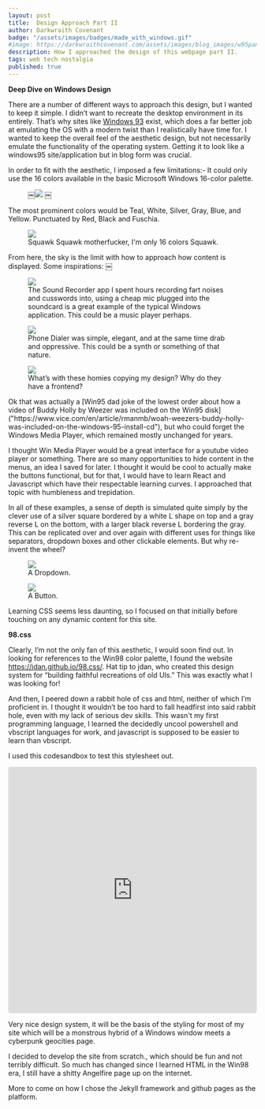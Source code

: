 ```yaml
---
layout: post
title:  Design Approach Part II
author: Darkwraith Covenant
badge: "/assets/images/badges/made_with_windows.gif"
#image: https://darkwraithcovenant.com/assets/images/blog_images/w95panel.png"
description: How I approached the design of this webpage part II. 
tags: web tech nostalgia
published: true
---
```


**Deep Dive on Windows Design**

There are a number of different ways to approach this design, but I wanted to keep it simple. I didn’t want to recreate the desktop environment in its entirely. That’s why sites like [Windows 93](https://www.windows93.net/#!terminal) exist, which does a far better job at emulating the OS with a modern twist than I realistically have time for. I wanted to keep the overall feel of the aesthetic design, but not necessarily emulate the functionality of the operating system. Getting it to look like a windows95 site/application but in blog form was crucial.

In order to fit with the aesthetic, I imposed a few limitations:- It could only use the 16 colors available in the basic Microsoft Windows 16-color palette.
<!-- excerpt-end -->
<figure>
￼<img src="/assets/images/blog_images/w95pal.jpg" class="res">
￼</figure>

The most prominent colors would be Teal, White, Silver, Gray, Blue, and Yellow. Punctuated by Red, Black and Fuschia.

<figure>
<img src="/assets/images/blog_images/parrot.jpg" class="res">
<figcaption>Squawk Squawk motherfucker, I'm only 16 colors Squawk.</figcaption>
</figure>

From here, the sky is the limit with how to approach how content is displayed. Some inspirations:
￼

<figure>
<img src="/assets/images/blog_images/soundrec.jpg" class="res">
<figcaption>The Sound Recorder app I spent hours recording fart noises and cusswords into, using a cheap mic plugged into the soundcard is a great example of the typical Windows application. This could be a music player perhaps. </figcaption>
</figure>

<figure>
<img src="/assets/images/blog_images/phonedialer.jpg" class="res">
<figcaption>Phone Dialer was simple, elegant, and at the same time drab and oppressive. This could be a synth or something of that nature. 
</figcaption>
</figure>

<figure>
<img src="/assets/images/blog_images/winplayer.jpg" class="res">
<figcaption>What’s with these homies copying my design? Why do they have a frontend? </figcaption>
</figure>
Ok that was actually a [Win95 dad joke of the lowest order about how a video of Buddy Holly by Weezer was included on the Win95 disk]("https://www.vice.com/en/article/rmanmb/woah-weezers-buddy-holly-was-included-on-the-windows-95-install-cd"), but who could forget the Windows Media Player, which remained mostly unchanged for years. 

I thought Win Media Player would be a great interface for a youtube video player or something. There are so many opportunities to hide content in the menus, an idea I saved for later. I thought it would be cool to actually make the buttons functional, but for that, I would have to learn React and Javascript which have their respectable learning curves. I approached that topic with humbleness and trepidation.

In all of these examples, a sense of depth is simulated quite simply by the clever use of a silver square bordered by a white L shape on top and a gray reverse L on the bottom, with a larger black reverse L bordering the gray. This can be replicated over and over again with different uses for things like separators, dropdown boxes and other clickable elements. But why re-invent the wheel?

<figure>
<img src="/assets/images/blog_images/dropdown.jpg" class="res">
<figcaption>A Dropdown.</figcaption>
</figure>


<figure>
<img src="/assets/images/blog_images/button.jpg" class="res">
<figcaption>A Button.</figcaption>
</figure>

Learning CSS seems less daunting, so I focused on that initially before touching on any dynamic content for this site.

**98.css**

Clearly, I’m not the only fan of this aesthetic, I would soon find out. In looking for references to the Win98 color palette, I found the website https://jdan.github.io/98.css/. Hat tip to jdan, who created this design system for “building faithful recreations of old UIs.” This was exactly what I was looking for!  

And then, I peered down a rabbit hole of css and html, neither of which I’m proficient in. I thought it wouldn’t be too hard to fall headfirst into said rabbit hole, even with my lack of serious dev skills. This wasn't my first programming language, I learned the decidedly uncool powershell and vbscript languages for work, and javascript is supposed to be easier to learn than vbscript.

I used this codesandbox to test this stylesheet out. 

<iframe src="https://codesandbox.io/embed/late-sound-miqho?fontsize=14&hidenavigation=1&theme=dark"
     style="width:100%; height:500px; border:0; border-radius: 4px; overflow:hidden;"
     title="late-sound-miqho"
     allow="accelerometer; ambient-light-sensor; camera; encrypted-media; geolocation; gyroscope; hid; microphone; midi; payment; usb; vr; xr-spatial-tracking"
     sandbox="allow-forms allow-modals allow-popups allow-presentation allow-same-origin allow-scripts"
   ></iframe>

Very nice design system, it will be the basis of the styling for most of my site which will be a monstrous hybrid of a Windows window meets a cyberpunk geocities page. 

I decided to develop the site from scratch., which should be fun and not terribly difficult. So much has changed since I learned HTML in the Win98 era, I still have a shitty Angelfire page up on the internet. 

More to come on how I chose the Jekyll framework and github pages as the platform.
